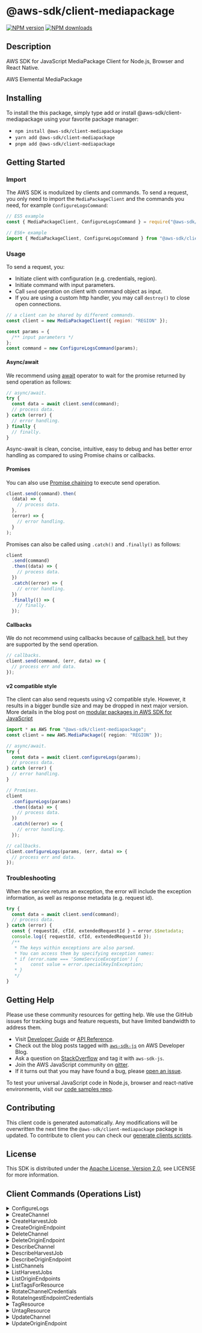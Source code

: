 <!-- generated file, do not edit directly -->

# @aws-sdk/client-mediapackage

[![NPM version](https://img.shields.io/npm/v/@aws-sdk/client-mediapackage/latest.svg)](https://www.npmjs.com/package/@aws-sdk/client-mediapackage)
[![NPM downloads](https://img.shields.io/npm/dm/@aws-sdk/client-mediapackage.svg)](https://www.npmjs.com/package/@aws-sdk/client-mediapackage)

## Description

AWS SDK for JavaScript MediaPackage Client for Node.js, Browser and React Native.

AWS Elemental MediaPackage

## Installing

To install the this package, simply type add or install @aws-sdk/client-mediapackage
using your favorite package manager:

- `npm install @aws-sdk/client-mediapackage`
- `yarn add @aws-sdk/client-mediapackage`
- `pnpm add @aws-sdk/client-mediapackage`

## Getting Started

### Import

The AWS SDK is modulized by clients and commands.
To send a request, you only need to import the `MediaPackageClient` and
the commands you need, for example `ConfigureLogsCommand`:

```js
// ES5 example
const { MediaPackageClient, ConfigureLogsCommand } = require("@aws-sdk/client-mediapackage");
```

```ts
// ES6+ example
import { MediaPackageClient, ConfigureLogsCommand } from "@aws-sdk/client-mediapackage";
```

### Usage

To send a request, you:

- Initiate client with configuration (e.g. credentials, region).
- Initiate command with input parameters.
- Call `send` operation on client with command object as input.
- If you are using a custom http handler, you may call `destroy()` to close open connections.

```js
// a client can be shared by different commands.
const client = new MediaPackageClient({ region: "REGION" });

const params = {
  /** input parameters */
};
const command = new ConfigureLogsCommand(params);
```

#### Async/await

We recommend using [await](https://developer.mozilla.org/en-US/docs/Web/JavaScript/Reference/Operators/await)
operator to wait for the promise returned by send operation as follows:

```js
// async/await.
try {
  const data = await client.send(command);
  // process data.
} catch (error) {
  // error handling.
} finally {
  // finally.
}
```

Async-await is clean, concise, intuitive, easy to debug and has better error handling
as compared to using Promise chains or callbacks.

#### Promises

You can also use [Promise chaining](https://developer.mozilla.org/en-US/docs/Web/JavaScript/Guide/Using_promises#chaining)
to execute send operation.

```js
client.send(command).then(
  (data) => {
    // process data.
  },
  (error) => {
    // error handling.
  }
);
```

Promises can also be called using `.catch()` and `.finally()` as follows:

```js
client
  .send(command)
  .then((data) => {
    // process data.
  })
  .catch((error) => {
    // error handling.
  })
  .finally(() => {
    // finally.
  });
```

#### Callbacks

We do not recommend using callbacks because of [callback hell](http://callbackhell.com/),
but they are supported by the send operation.

```js
// callbacks.
client.send(command, (err, data) => {
  // process err and data.
});
```

#### v2 compatible style

The client can also send requests using v2 compatible style.
However, it results in a bigger bundle size and may be dropped in next major version. More details in the blog post
on [modular packages in AWS SDK for JavaScript](https://aws.amazon.com/blogs/developer/modular-packages-in-aws-sdk-for-javascript/)

```ts
import * as AWS from "@aws-sdk/client-mediapackage";
const client = new AWS.MediaPackage({ region: "REGION" });

// async/await.
try {
  const data = await client.configureLogs(params);
  // process data.
} catch (error) {
  // error handling.
}

// Promises.
client
  .configureLogs(params)
  .then((data) => {
    // process data.
  })
  .catch((error) => {
    // error handling.
  });

// callbacks.
client.configureLogs(params, (err, data) => {
  // process err and data.
});
```

### Troubleshooting

When the service returns an exception, the error will include the exception information,
as well as response metadata (e.g. request id).

```js
try {
  const data = await client.send(command);
  // process data.
} catch (error) {
  const { requestId, cfId, extendedRequestId } = error.$$metadata;
  console.log({ requestId, cfId, extendedRequestId });
  /**
   * The keys within exceptions are also parsed.
   * You can access them by specifying exception names:
   * if (error.name === 'SomeServiceException') {
   *     const value = error.specialKeyInException;
   * }
   */
}
```

## Getting Help

Please use these community resources for getting help.
We use the GitHub issues for tracking bugs and feature requests, but have limited bandwidth to address them.

- Visit [Developer Guide](https://docs.aws.amazon.com/sdk-for-javascript/v3/developer-guide/welcome.html)
  or [API Reference](https://docs.aws.amazon.com/AWSJavaScriptSDK/v3/latest/index.html).
- Check out the blog posts tagged with [`aws-sdk-js`](https://aws.amazon.com/blogs/developer/tag/aws-sdk-js/)
  on AWS Developer Blog.
- Ask a question on [StackOverflow](https://stackoverflow.com/questions/tagged/aws-sdk-js) and tag it with `aws-sdk-js`.
- Join the AWS JavaScript community on [gitter](https://gitter.im/aws/aws-sdk-js-v3).
- If it turns out that you may have found a bug, please [open an issue](https://github.com/aws/aws-sdk-js-v3/issues/new/choose).

To test your universal JavaScript code in Node.js, browser and react-native environments,
visit our [code samples repo](https://github.com/aws-samples/aws-sdk-js-tests).

## Contributing

This client code is generated automatically. Any modifications will be overwritten the next time the `@aws-sdk/client-mediapackage` package is updated.
To contribute to client you can check our [generate clients scripts](https://github.com/aws/aws-sdk-js-v3/tree/main/scripts/generate-clients).

## License

This SDK is distributed under the
[Apache License, Version 2.0](http://www.apache.org/licenses/LICENSE-2.0),
see LICENSE for more information.

## Client Commands (Operations List)

<details>
<summary>
ConfigureLogs
</summary>

[Command API Reference](https://docs.aws.amazon.com/AWSJavaScriptSDK/v3/latest/clients/client-mediapackage/classes/configurelogscommand.html) / [Input](https://docs.aws.amazon.com/AWSJavaScriptSDK/v3/latest/clients/client-mediapackage/interfaces/configurelogscommandinput.html) / [Output](https://docs.aws.amazon.com/AWSJavaScriptSDK/v3/latest/clients/client-mediapackage/interfaces/configurelogscommandoutput.html)

</details>
<details>
<summary>
CreateChannel
</summary>

[Command API Reference](https://docs.aws.amazon.com/AWSJavaScriptSDK/v3/latest/clients/client-mediapackage/classes/createchannelcommand.html) / [Input](https://docs.aws.amazon.com/AWSJavaScriptSDK/v3/latest/clients/client-mediapackage/interfaces/createchannelcommandinput.html) / [Output](https://docs.aws.amazon.com/AWSJavaScriptSDK/v3/latest/clients/client-mediapackage/interfaces/createchannelcommandoutput.html)

</details>
<details>
<summary>
CreateHarvestJob
</summary>

[Command API Reference](https://docs.aws.amazon.com/AWSJavaScriptSDK/v3/latest/clients/client-mediapackage/classes/createharvestjobcommand.html) / [Input](https://docs.aws.amazon.com/AWSJavaScriptSDK/v3/latest/clients/client-mediapackage/interfaces/createharvestjobcommandinput.html) / [Output](https://docs.aws.amazon.com/AWSJavaScriptSDK/v3/latest/clients/client-mediapackage/interfaces/createharvestjobcommandoutput.html)

</details>
<details>
<summary>
CreateOriginEndpoint
</summary>

[Command API Reference](https://docs.aws.amazon.com/AWSJavaScriptSDK/v3/latest/clients/client-mediapackage/classes/createoriginendpointcommand.html) / [Input](https://docs.aws.amazon.com/AWSJavaScriptSDK/v3/latest/clients/client-mediapackage/interfaces/createoriginendpointcommandinput.html) / [Output](https://docs.aws.amazon.com/AWSJavaScriptSDK/v3/latest/clients/client-mediapackage/interfaces/createoriginendpointcommandoutput.html)

</details>
<details>
<summary>
DeleteChannel
</summary>

[Command API Reference](https://docs.aws.amazon.com/AWSJavaScriptSDK/v3/latest/clients/client-mediapackage/classes/deletechannelcommand.html) / [Input](https://docs.aws.amazon.com/AWSJavaScriptSDK/v3/latest/clients/client-mediapackage/interfaces/deletechannelcommandinput.html) / [Output](https://docs.aws.amazon.com/AWSJavaScriptSDK/v3/latest/clients/client-mediapackage/interfaces/deletechannelcommandoutput.html)

</details>
<details>
<summary>
DeleteOriginEndpoint
</summary>

[Command API Reference](https://docs.aws.amazon.com/AWSJavaScriptSDK/v3/latest/clients/client-mediapackage/classes/deleteoriginendpointcommand.html) / [Input](https://docs.aws.amazon.com/AWSJavaScriptSDK/v3/latest/clients/client-mediapackage/interfaces/deleteoriginendpointcommandinput.html) / [Output](https://docs.aws.amazon.com/AWSJavaScriptSDK/v3/latest/clients/client-mediapackage/interfaces/deleteoriginendpointcommandoutput.html)

</details>
<details>
<summary>
DescribeChannel
</summary>

[Command API Reference](https://docs.aws.amazon.com/AWSJavaScriptSDK/v3/latest/clients/client-mediapackage/classes/describechannelcommand.html) / [Input](https://docs.aws.amazon.com/AWSJavaScriptSDK/v3/latest/clients/client-mediapackage/interfaces/describechannelcommandinput.html) / [Output](https://docs.aws.amazon.com/AWSJavaScriptSDK/v3/latest/clients/client-mediapackage/interfaces/describechannelcommandoutput.html)

</details>
<details>
<summary>
DescribeHarvestJob
</summary>

[Command API Reference](https://docs.aws.amazon.com/AWSJavaScriptSDK/v3/latest/clients/client-mediapackage/classes/describeharvestjobcommand.html) / [Input](https://docs.aws.amazon.com/AWSJavaScriptSDK/v3/latest/clients/client-mediapackage/interfaces/describeharvestjobcommandinput.html) / [Output](https://docs.aws.amazon.com/AWSJavaScriptSDK/v3/latest/clients/client-mediapackage/interfaces/describeharvestjobcommandoutput.html)

</details>
<details>
<summary>
DescribeOriginEndpoint
</summary>

[Command API Reference](https://docs.aws.amazon.com/AWSJavaScriptSDK/v3/latest/clients/client-mediapackage/classes/describeoriginendpointcommand.html) / [Input](https://docs.aws.amazon.com/AWSJavaScriptSDK/v3/latest/clients/client-mediapackage/interfaces/describeoriginendpointcommandinput.html) / [Output](https://docs.aws.amazon.com/AWSJavaScriptSDK/v3/latest/clients/client-mediapackage/interfaces/describeoriginendpointcommandoutput.html)

</details>
<details>
<summary>
ListChannels
</summary>

[Command API Reference](https://docs.aws.amazon.com/AWSJavaScriptSDK/v3/latest/clients/client-mediapackage/classes/listchannelscommand.html) / [Input](https://docs.aws.amazon.com/AWSJavaScriptSDK/v3/latest/clients/client-mediapackage/interfaces/listchannelscommandinput.html) / [Output](https://docs.aws.amazon.com/AWSJavaScriptSDK/v3/latest/clients/client-mediapackage/interfaces/listchannelscommandoutput.html)

</details>
<details>
<summary>
ListHarvestJobs
</summary>

[Command API Reference](https://docs.aws.amazon.com/AWSJavaScriptSDK/v3/latest/clients/client-mediapackage/classes/listharvestjobscommand.html) / [Input](https://docs.aws.amazon.com/AWSJavaScriptSDK/v3/latest/clients/client-mediapackage/interfaces/listharvestjobscommandinput.html) / [Output](https://docs.aws.amazon.com/AWSJavaScriptSDK/v3/latest/clients/client-mediapackage/interfaces/listharvestjobscommandoutput.html)

</details>
<details>
<summary>
ListOriginEndpoints
</summary>

[Command API Reference](https://docs.aws.amazon.com/AWSJavaScriptSDK/v3/latest/clients/client-mediapackage/classes/listoriginendpointscommand.html) / [Input](https://docs.aws.amazon.com/AWSJavaScriptSDK/v3/latest/clients/client-mediapackage/interfaces/listoriginendpointscommandinput.html) / [Output](https://docs.aws.amazon.com/AWSJavaScriptSDK/v3/latest/clients/client-mediapackage/interfaces/listoriginendpointscommandoutput.html)

</details>
<details>
<summary>
ListTagsForResource
</summary>

[Command API Reference](https://docs.aws.amazon.com/AWSJavaScriptSDK/v3/latest/clients/client-mediapackage/classes/listtagsforresourcecommand.html) / [Input](https://docs.aws.amazon.com/AWSJavaScriptSDK/v3/latest/clients/client-mediapackage/interfaces/listtagsforresourcecommandinput.html) / [Output](https://docs.aws.amazon.com/AWSJavaScriptSDK/v3/latest/clients/client-mediapackage/interfaces/listtagsforresourcecommandoutput.html)

</details>
<details>
<summary>
RotateChannelCredentials
</summary>

[Command API Reference](https://docs.aws.amazon.com/AWSJavaScriptSDK/v3/latest/clients/client-mediapackage/classes/rotatechannelcredentialscommand.html) / [Input](https://docs.aws.amazon.com/AWSJavaScriptSDK/v3/latest/clients/client-mediapackage/interfaces/rotatechannelcredentialscommandinput.html) / [Output](https://docs.aws.amazon.com/AWSJavaScriptSDK/v3/latest/clients/client-mediapackage/interfaces/rotatechannelcredentialscommandoutput.html)

</details>
<details>
<summary>
RotateIngestEndpointCredentials
</summary>

[Command API Reference](https://docs.aws.amazon.com/AWSJavaScriptSDK/v3/latest/clients/client-mediapackage/classes/rotateingestendpointcredentialscommand.html) / [Input](https://docs.aws.amazon.com/AWSJavaScriptSDK/v3/latest/clients/client-mediapackage/interfaces/rotateingestendpointcredentialscommandinput.html) / [Output](https://docs.aws.amazon.com/AWSJavaScriptSDK/v3/latest/clients/client-mediapackage/interfaces/rotateingestendpointcredentialscommandoutput.html)

</details>
<details>
<summary>
TagResource
</summary>

[Command API Reference](https://docs.aws.amazon.com/AWSJavaScriptSDK/v3/latest/clients/client-mediapackage/classes/tagresourcecommand.html) / [Input](https://docs.aws.amazon.com/AWSJavaScriptSDK/v3/latest/clients/client-mediapackage/interfaces/tagresourcecommandinput.html) / [Output](https://docs.aws.amazon.com/AWSJavaScriptSDK/v3/latest/clients/client-mediapackage/interfaces/tagresourcecommandoutput.html)

</details>
<details>
<summary>
UntagResource
</summary>

[Command API Reference](https://docs.aws.amazon.com/AWSJavaScriptSDK/v3/latest/clients/client-mediapackage/classes/untagresourcecommand.html) / [Input](https://docs.aws.amazon.com/AWSJavaScriptSDK/v3/latest/clients/client-mediapackage/interfaces/untagresourcecommandinput.html) / [Output](https://docs.aws.amazon.com/AWSJavaScriptSDK/v3/latest/clients/client-mediapackage/interfaces/untagresourcecommandoutput.html)

</details>
<details>
<summary>
UpdateChannel
</summary>

[Command API Reference](https://docs.aws.amazon.com/AWSJavaScriptSDK/v3/latest/clients/client-mediapackage/classes/updatechannelcommand.html) / [Input](https://docs.aws.amazon.com/AWSJavaScriptSDK/v3/latest/clients/client-mediapackage/interfaces/updatechannelcommandinput.html) / [Output](https://docs.aws.amazon.com/AWSJavaScriptSDK/v3/latest/clients/client-mediapackage/interfaces/updatechannelcommandoutput.html)

</details>
<details>
<summary>
UpdateOriginEndpoint
</summary>

[Command API Reference](https://docs.aws.amazon.com/AWSJavaScriptSDK/v3/latest/clients/client-mediapackage/classes/updateoriginendpointcommand.html) / [Input](https://docs.aws.amazon.com/AWSJavaScriptSDK/v3/latest/clients/client-mediapackage/interfaces/updateoriginendpointcommandinput.html) / [Output](https://docs.aws.amazon.com/AWSJavaScriptSDK/v3/latest/clients/client-mediapackage/interfaces/updateoriginendpointcommandoutput.html)

</details>
